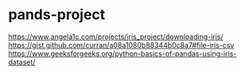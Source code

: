 # pands-project

https://www.angela1c.com/projects/iris_project/downloading-iris/
https://gist.github.com/curran/a08a1080b88344b0c8a7#file-iris-csv
https://www.geeksforgeeks.org/python-basics-of-pandas-using-iris-dataset/

